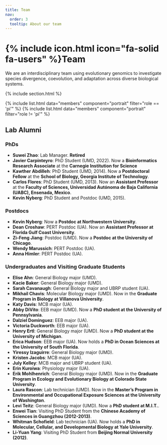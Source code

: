 ```yaml
---
title: Team
nav:
  order: 3
  tooltip: About our team
---
```


# {% include icon.html icon="fa-solid fa-users" %}Team

We are an interdisciplinary team using evolutionary genomics to investigate species divergence, coevolution, and adaptation across diverse biological systems.

{% include section.html %}

{% include list.html data="members" component="portrait" filter="role == 'pi'" %}
{% include list.html data="members" component="portrait" filter="role != 'pi'" %}

## **Lab Alumni**

### **PhDs**
- **Suwei Zhao**: Lab Manager. **Retired**
- **Javier Carpinteyro**: PhD Student (UMD, 2022). Now a **Bioinformatics Research Associate** at the **Carnegie Institution for Science**
- **Kawther Abdilleh**: PhD Student (UMD, 2014). Now a **Postdoctoral Fellow** at the **School of Biology, Georgia Institute of Technology**.
- **Carlos Flores**: PhD Student (UMD, 2013). Now an **Assistant Professor** at the **Faculty of Sciences, Universidad Autónoma de Baja California (UABC), Ensenada, Mexico**.
- **Kevin Nyberg**: PhD Student and Postdoc (UMD, 2015).

### **Postdocs**
- **Kevin Nyberg**: Now a **Postdoc at Northwestern University**.
- **Dean Croshaw**: PERT Postdoc (UA). Now an **Assistant Professor at Florida Gulf Coast University**.
- **Zi-Feng Jiang**: Postdoc (UMD). Now a **Postdoc at the University of Chicago**.
- **Wendy Marussich**: PERT Postdoc (UA).
- **Anna Himler**: PERT Postdoc (UA).

### **Undergraduates and Visiting Graduate Students**
- **Elise Ahn**: General Biology major (UMD).
- **Kacie Baker**: General Biology major (UMD).
- **Sarah Cavanaugh**: General Biology major and UBRP student (UA).
- **Mikhail Chavis**: Molecular Biology major (UMD). Now in the **Graduate Program in Biology at Villanova University**.
- **Katy Davis**: MCB major (UA).
- **Abby DiVito**: EEB major (UMD). Now a **PhD student at the University of Pennsylvania**.
- **Dalziel Dominguez**: EEB major (UA).
- **Victoria Duckworth**: EEB major (UA).
- **Henry Ertl**: General Biology major (UMD). Now a **PhD student at the University of Michigan**.
- **Erica Hudson**: EEB major (UA). Now holds a **PhD in Ocean Sciences at the University of South Florida**.
- **Yiressy Izaguirre**: General Biology major (UMD).
- **Kristen Jacobs**: MCB major (UA).
- **July Kelley**: MCB major and UBRP student (UA).
- **Erin Kuroiwa**: Physiology major (UA).
- **Erik Mohlhenrich**: General Biology major (UMD). Now in the **Graduate Program in Ecology and Evolutionary Biology at Colorado State University**.
- **Laura Rascon**: Lab technician (UMD). Now in the **Master’s Program in Environmental and Occupational Exposure Sciences at the University of Washington**.
- **Levi Teitz**: General Biology major (UMD). Now a **PhD student at M.I.T.**.
- **Enwei Tian**: Visiting PhD Student from the **Chinese Academy of Sciences in Guangzhou (2012-2013)**.
- **Whitman Schofield**: Lab technician (UA). Now holds a **PhD in Molecular, Cellular, and Developmental Biology at Yale University**.
- **Li-Yuan Yang**: Visiting PhD Student from **Beijing Normal University (2012)**.
<!-- 
 {% include section.html background="images/background.jpg" dark=true %}

 Lorem ipsum dolor sit amet, consectetur adipiscing elit, sed do eiusmod tempor
 incididunt ut labore et dolore magna aliqua. Ut enim ad minim veniam, quis
 nostrud exercitation ullamco laboris nisi ut aliquip ex ea commodo consequat.

 {% include section.html %}

 {% capture content %}

 {% include figure.html image="images/photo.jpg" %}
 {% include figure.html image="images/photo.jpg" %}
 {% include figure.html image="images/photo.jpg" %}

 {% endcapture %}

{% include grid.html style="square" content=content %} 
-->

